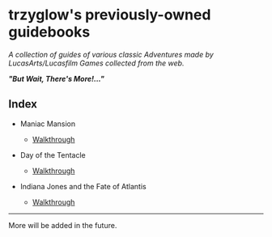 # trzyglow's previously-owned guidebooks

<i>A collection of guides of various classic Adventures made by LucasArts/Lucasfilm Games collected from the web.</i>

<i>
<b>"But Wait, There's More!..."</b>
</i>

## Index
- Maniac Mansion
    - [Walkthrough](./maniac.md)

- Day of the Tentacle
    - [Walkthrough](./dott.md)

- Indiana Jones and the Fate of Atlantis
    - [Walkthrough](./atlantis.md)

___
More will be added in the future.

<link rel="shortcut icon" type="image/x-icon" href="https://raw.githubusercontent.com/trzyglow/trzyglow.github.io/main/data/favicon.ico" />
<link rel="apple-touch-icon" sizes="128x128" href="https://raw.githubusercontent.com/trzyglow/trzyglow.github.io/main/data/ati.png" />